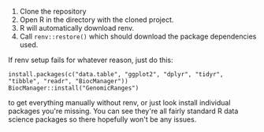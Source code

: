 1. Clone the repository
2. Open R in the directory with the cloned project.
3. R will automatically download renv.
4. Call `renv::restore()` which should download the package dependencies used.

If renv setup fails for whatever reason, just do this:

```
install.packages(c("data.table", "ggplot2", "dplyr", "tidyr", "tibble", "readr", "BiocManager"))
BiocManager::install("GenomicRanges")
```

to get everything manually without renv, or just look install individual packages you're missing.
You can see they're all fairly standard R data science packages so there hopefully won't be any issues.
